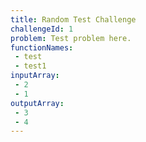 ```yaml
---
title: Random Test Challenge
challengeId: 1
problem: Test problem here.
functionNames: 
 - test
 - test1
inputArray:
 - 2
 - 1
outputArray:
 - 3
 - 4
---
```


